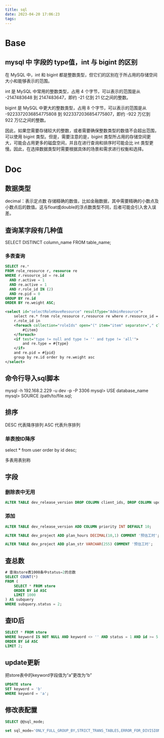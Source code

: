 ```yaml
---
title: sql
date: 2023-04-20 17:06:23
tags:
---
```


# Base
## mysql 中 字段的 type值，int 与 bigint 的区别
在 MySQL 中，int 和 bigint 都是整数类型，但它们的区别在于所占用的存储空间大小和能够表示的范围。

int 是 MySQL 中常用的整数类型，占用 4 个字节，可以表示的范围是从 -2147483648 到 2147483647，即约 -21 亿到 21 亿之间的整数。

bigint 是 MySQL 中更大的整数类型，占用 8 个字节，可以表示的范围是从 -9223372036854775808 到 9223372036854775807，即约 -922 万亿到 922 万亿之间的整数。

因此，如果您需要存储较大的整数，或者需要确保整数类型的数值不会超出范围，可以使用 bigint 类型。但是，需要注意的是，bigint 类型所占用的存储空间更大，可能会占用更多的磁盘空间，并且在进行查询和排序时可能会比 int 类型更慢。因此，在选择数据类型时需要根据具体的场景和需求进行权衡和选择。

# Doc
## 数据类型
decimal：表示定点数
存储精确的数值，比如金融数据，其中需要精确的小数点及小数点后的数值。这与float或double的浮点数类型不同，后者可能会引入舍入误差。

## 查询某字段有几种值
SELECT DISTINCT column_name FROM table_name;

### 多表查询
```sql
SELECT re.*
FROM role_resource r, resource re
WHERE r.resource_id = re.id
  AND r.active = 1
  AND re.active = 1
  AND r.role_id IN (2)
  AND re.pid = 0
GROUP BY re.id
ORDER BY re.weight ASC;
```
```xml
<select id="selectRoleHaveResource" resultType="AdminResource">
    select re.* from role_resource r,resource re where r.resource_id = re.id and r.active = 1 and re.active = 1 and
    r.role_id in
    <foreach collection="roleIds" open="(" item="item" separator="," close=")">
        #{item}
    </foreach>
    <if test="type != null and type != '' and type != 'all'">
        and re.type = #{type}
    </if>
    and re.pid = #{pid}
    group by re.id order by re.weight asc
</select>
```

## 命令行导入sql脚本
mysql -h 192.168.2.229 -u dev -p -P 3306
mysql> USE database_name
mysql> SOURCE /path/to/file.sql;

## 排序
DESC 代表降序排列
ASC 代表升序排列

### 单表按ID降序
select * from user order by id desc;

多表用表别称

## 字段
### 删除表中无用
```sql
ALTER TABLE dev_release_version DROP COLUMN client_ids, DROP COLUMN update_status;
```

### 添加
```sql
ALTER TABLE dev_release_version ADD COLUMN priority INT DEFAULT 10;

ALTER TABLE dev_project ADD plan_hours DECIMAL(10,1) COMMENT '预估工时';

ALTER TABLE dev_project ADD plan_str VARCHAR(255) COMMENT '预估工时';
```

## 查总数
```sql
# 查询store表1000条中status=2的总数
SELECT COUNT(*)
FROM (
    SELECT * FROM store
    ORDER BY id ASC
    LIMIT 1000
) AS subquery
WHERE subquery.status = 2;
```

## 查ID后
```sql
SELECT * FROM store
WHERE keyword IS NOT NULL AND keyword <> '' AND status = 1 AND id >= 5
ORDER BY id ASC
LIMIT 2;
```

## update更新
把store表中的keyword字段值为“a”更改为“b”
```sql
UPDATE store
SET keyword = 'b'
WHERE keyword = 'a';
```

## 修改表配置
```sql
SELECT @@sql_mode;

set sql_mode='ONLY_FULL_GROUP_BY,STRICT_TRANS_TABLES,ERROR_FOR_DIVISION_BY_ZERO,NO_ENGINE_SUBSTITUTION'
```